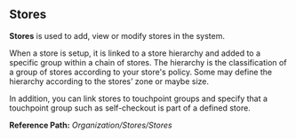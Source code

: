 ## Stores

**Stores** is used to add, view or modify stores in the system.

When a store is setup, it is linked to a store hierarchy and added to a specific group within a chain of stores. The hierarchy is the classification of a group of stores according to your store's policy. Some may define the hierarchy according to the stores’ zone or maybe size.

In addition, you can link stores to touchpoint groups and specify that a touchpoint group such as self-checkout is part of a defined store.

**Reference Path:** *Organization/Stores/Stores*
